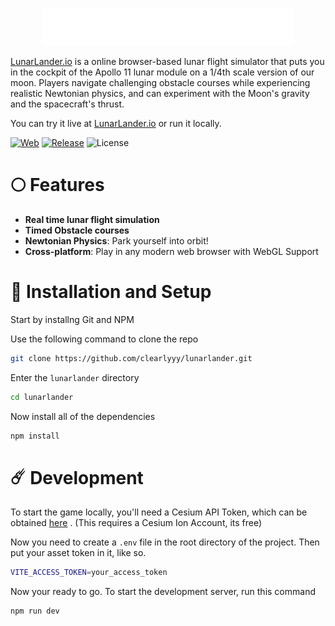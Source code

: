 <p align="center">
  <img src="public/lunarlander-logo.png" width="400"/>
</p>

[LunarLander.io](https://lunarlander.io) is a online browser-based lunar flight simulator that puts you in the cockpit of the Apollo 11 lunar module on a 1/4th scale version of our moon. Players navigate challenging obstacle courses while experiencing realistic Newtonian physics, and can experiment with the Moon's gravity and the spacecraft's thrust.

You can try it live at [LunarLander.io](https://lunarlander.io) or run it locally.

[![Web](https://img.shields.io/badge/Platform-Web-green)]()
[![Release](https://img.shields.io/github/v/release/clearlyyy/lunarlander)](https://github.com/clearlyyy/lunarlander/releases)
![License](https://img.shields.io/badge/License-CC_BY_NC_4.0-blue)

# 🌕 Features
* **Real time lunar flight simulation**
* **Timed Obstacle courses**
* **Newtonian Physics**: Park yourself into orbit!
* **Cross-platform**: Play in any modern web browser with WebGL Support

# 🌙 Installation and Setup
Start by installng Git and NPM

Use the following command to clone the repo

```bash 
git clone https://github.com/clearlyyy/lunarlander.git
```
Enter the ```lunarlander``` directory
```bash
cd lunarlander
```
Now install all of the dependencies
```bash
npm install
```
# ☄️ Development
To start the game locally, you'll need a Cesium API Token, which can be obtained [here](https://ion.cesium.com/tokens) . (This requires a Cesium Ion Account, its free)

Now you need to create a ```.env``` file in the root directory of the project.
Then put your asset token in it, like so.
```bash
VITE_ACCESS_TOKEN=your_access_token
```

Now your ready to go. To start the development server, run this command
```bash
npm run dev
```





